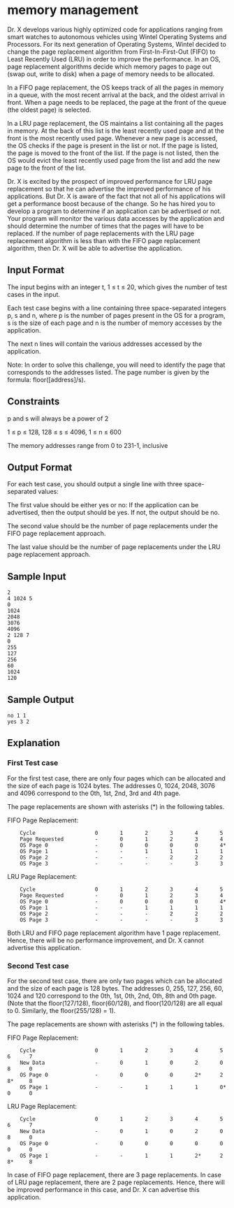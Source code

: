 # memory management

Dr. X develops various highly optimized code for applications ranging from smart watches to autonomous vehicles using Wintel Operating Systems and Processors. For its next generation of Operating Systems, Wintel decided to change the page replacement algorithm from First-In-First-Out (FIFO) to Least Recently Used (LRU) in order to improve the performance. In an OS, page replacement algorithms decide which memory pages to page out (swap out, write to disk) when a page of memory needs to be allocated.

In a FIFO page replacement, the OS keeps track of all the pages in memory in a queue, with the most recent arrival at the back, and the oldest arrival in front. When a page needs to be replaced, the page at the front of the queue (the oldest page) is selected.

In a LRU page replacement, the OS maintains a list containing all the pages in memory. At the back of this list is the least recently used page and at the front is the most recently used page. Whenever a new page is accessed, the OS checks if the page is present in the list or not. If the page is listed, the page is moved to the front of the list. If the page is not listed, then the OS would evict the least recently used page from the list and add the new page to the front of the list.

Dr. X is excited by the prospect of improved performance for LRU page replacement so that he can advertise the improved performance of his applications. But Dr. X is aware of the fact that not all of his applications will get a performance boost because of the change. So he has hired you to develop a program to determine if an application can be advertised or not. Your program will monitor the various data accesses by the application and should determine the number of times that the pages will have to be replaced. If the number of page replacements with the LRU page replacement algorithm is less than with the FIFO page replacement algorithm, then Dr. X will be able to advertise the application.

## Input Format

The input begins with an integer t, 1 ≤ t ≤ 20, which gives the number of test cases in the input.

Each test case begins with a line containing three space-separated integers p, s and n, where p is the number of pages present in the OS for a program, s is the size of each page and n is the number of memory accesses by the application.

The next n lines will contain the various addresses accessed by the application.

Note: In order to solve this challenge, you will need to identify the page that corresponds to the addresses listed. The page number is given by the formula: floor([address]/s).

## Constraints

p and s will always be a power of 2

1 ≤ p ≤ 128, 128 ≤ s ≤ 4096, 1 ≤ n ≤ 600

The memory addresses range from 0 to 231-1, inclusive

## Output Format

For each test case, you should output a single line with three space-separated values:

The first value should be either yes or no: If the application can be advertised, then the output should be yes. If not, the output should be no.

The second value should be the number of page replacements under the FIFO page replacement approach.

The last value should be the number of page replacements under the LRU page replacement approach.

## Sample Input
```
2
4 1024 5
0
1024
2048
3076
4096
2 128 7
0
255
127
256
60
1024
120
```

## Sample Output
```
no 1 1
yes 3 2
```

## Explanation

### First Test case

For the first test case, there are only four pages which can be allocated and the size of each page is 1024 bytes. The addresses 0, 1024, 2048, 3076 and 4096 correspond to the 0th, 1st, 2nd, 3rd and 4th page.

The page replacements are shown with asterisks (*) in the following tables.

FIFO Page Replacement:
```
    Cycle                   0       1       2       3       4       5
    Page Requested          -       0       1       2       3       4
    OS Page 0               -       0       0       0       0       4*
    OS Page 1               -       -       1       1       1       1
    OS Page 2               -       -       -       2       2       2
    OS Page 3               -       -       -       -       3       3
```
LRU Page Replacement:
```
    Cycle                   0       1       2       3       4       5
    Page Requested          -       0       1       2       3       4
    OS Page 0               -       0       0       0       0       4*
    OS Page 1               -       -       1       1       1       1
    OS Page 2               -       -       -       2       2       2
    OS Page 3               -       -       -       -       3       3
```
Both LRU and FIFO page replacement algorithm have 1 page replacement. Hence, there will be no performance improvement, and Dr. X cannot advertise this application.

### Second Test case

For the second test case, there are only two pages which can be allocated and the size of each page is 128 bytes. The addresses 0, 255, 127, 256, 60, 1024 and 120 correspond to the 0th, 1st, 0th, 2nd, 0th, 8th and 0th page. (Note that the floor(127/128), floor(60/128), and floor(120/128) are all equal to 0. Similarly, the floor(255/128) = 1).

The page replacements are shown with asterisks (*) in the following tables.

FIFO Page Replacement:
```
    Cycle                   0       1       2       3       4       5       6      7
    New Data                -       0       1       0       2       0       8      0
    OS Page 0               -       0       0       0       2*      2       8*     8
    OS Page 1               -       -       1       1       1       0*      0      0
```
LRU Page Replacement:
```
    Cycle                   0       1       2       3       4       5       6      7
    New Data                -       0       1       0       2       0       8      0
    OS Page 0               -       0       0       0       0       0       0      0
    OS Page 1               -       -       1       1       2*      2       8*     8
```

In case of FIFO page replacement, there are 3 page replacements. In case of LRU page replacement, there are 2 page replacements. Hence, there will be improved performance in this case, and Dr. X can advertise this application.
